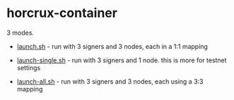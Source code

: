 # horcrux-container

3 modes.
* [launch.sh](./launch.sh) - run with 3 signers and 3 nodes, each in a 1:1 mapping

* [launch-single.sh](./launch-single.sh) - run with 3 signers and 1 node. this is more for testnet settings

* [launch-all.sh](./launch-all.sh) - run with 3 signers and 3 nodes, each using a 3:3 mapping
